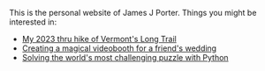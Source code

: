 This is the personal website of James J Porter. Things you might be interested in:

  - [My 2023 thru hike of Vermont's Long Trail](/hiking/lt23)
  - [Creating a magical videobooth for a friend's wedding](/wedding-videobooth)
  - [Solving the world's most challenging puzzle with Python](/2019/11/09/maze.html)
